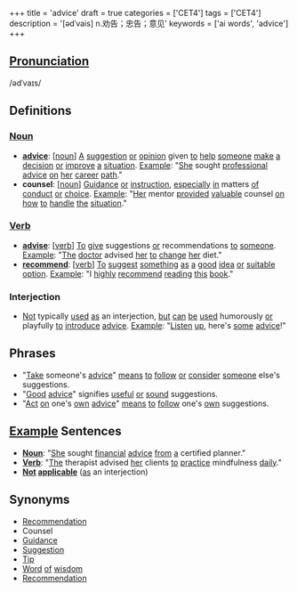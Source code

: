 +++
title = 'advice'
draft = true
categories = ['CET4']
tags = ['CET4']
description = '[ədˈvais] n.劝告；忠告；意见'
keywords = ['ai words', 'advice']
+++

## [Pronunciation](/post/pronunciation/)
/ədˈvaɪs/

## Definitions
### [Noun](/post/noun/)
- **[advice](/post/advice/)**: [[noun](/post/noun/)] [A](/post/a/) [suggestion](/post/suggestion/) [or](/post/or/) [opinion](/post/opinion/) given [to](/post/to/) [help](/post/help/) [someone](/post/someone/) [make](/post/make/) [a](/post/a/) [decision](/post/decision/) [or](/post/or/) [improve](/post/improve/) [a](/post/a/) [situation](/post/situation/). [Example](/post/example/): "[She](/post/she/) sought [professional](/post/professional/) [advice](/post/advice/) [on](/post/on/) [her](/post/her/) [career](/post/career/) [path](/post/path/)."
- **counsel**: [[noun](/post/noun/)] [Guidance](/post/guidance/) [or](/post/or/) [instruction](/post/instruction/), [especially](/post/especially/) [in](/post/in/) matters [of](/post/of/) [conduct](/post/conduct/) [or](/post/or/) [choice](/post/choice/). [Example](/post/example/): "[Her](/post/her/) mentor [provided](/post/provided/) [valuable](/post/valuable/) counsel [on](/post/on/) [how](/post/how/) [to](/post/to/) [handle](/post/handle/) [the](/post/the/) [situation](/post/situation/)."

### [Verb](/post/verb/)
- **[advise](/post/advise/)**: [[verb](/post/verb/)] [To](/post/to/) [give](/post/give/) suggestions [or](/post/or/) recommendations [to](/post/to/) [someone](/post/someone/). [Example](/post/example/): "[The](/post/the/) [doctor](/post/doctor/) advised [her](/post/her/) [to](/post/to/) [change](/post/change/) [her](/post/her/) diet."
- **[recommend](/post/recommend/)**: [[verb](/post/verb/)] [To](/post/to/) [suggest](/post/suggest/) [something](/post/something/) [as](/post/as/) [a](/post/a/) [good](/post/good/) [idea](/post/idea/) [or](/post/or/) [suitable](/post/suitable/) [option](/post/option/). [Example](/post/example/): "I [highly](/post/highly/) [recommend](/post/recommend/) [reading](/post/reading/) [this](/post/this/) [book](/post/book/)."

### Interjection
- [Not](/post/not/) typically [used](/post/used/) [as](/post/as/) an interjection, [but](/post/but/) [can](/post/can/) [be](/post/be/) [used](/post/used/) humorously [or](/post/or/) playfully [to](/post/to/) [introduce](/post/introduce/) [advice](/post/advice/). [Example](/post/example/): "[Listen](/post/listen/) [up](/post/up/), here's [some](/post/some/) [advice](/post/advice/)!"

## Phrases
- "[Take](/post/take/) someone's [advice](/post/advice/)" [means](/post/means/) [to](/post/to/) [follow](/post/follow/) [or](/post/or/) [consider](/post/consider/) [someone](/post/someone/) else's suggestions.
- "[Good](/post/good/) [advice](/post/advice/)" signifies [useful](/post/useful/) [or](/post/or/) [sound](/post/sound/) suggestions.
- "[Act](/post/act/) [on](/post/on/) one's [own](/post/own/) [advice](/post/advice/)" [means](/post/means/) [to](/post/to/) [follow](/post/follow/) one's [own](/post/own/) suggestions.

## [Example](/post/example/) Sentences
- **[Noun](/post/noun/)**: "[She](/post/she/) sought [financial](/post/financial/) [advice](/post/advice/) [from](/post/from/) [a](/post/a/) certified planner."
- **[Verb](/post/verb/)**: "[The](/post/the/) therapist advised [her](/post/her/) clients [to](/post/to/) [practice](/post/practice/) mindfulness [daily](/post/daily/)."
- **[Not](/post/not/) [applicable](/post/applicable/)** ([as](/post/as/) an interjection)

## Synonyms
- [Recommendation](/post/recommendation/)
- Counsel
- [Guidance](/post/guidance/)
- [Suggestion](/post/suggestion/)
- [Tip](/post/tip/)
- [Word](/post/word/) [of](/post/of/) [wisdom](/post/wisdom/)
- [Recommendation](/post/recommendation/)

